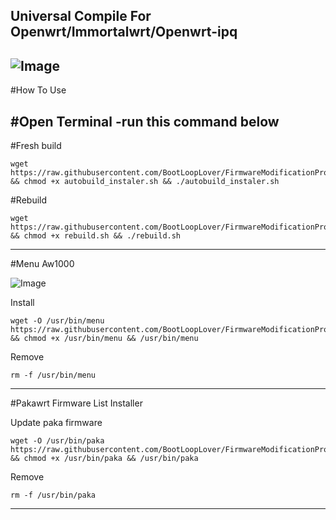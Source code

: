 Universal Compile For Openwrt/Immortalwrt/Openwrt-ipq
---
![Image](https://github.com/user-attachments/assets/f67d0f8a-c712-4586-8342-6e99ff125e06)
---



#How To Use

#Open Terminal
-run this command below
-------
#Fresh build
```
wget https://raw.githubusercontent.com/BootLoopLover/FirmwareModificationProject/main/autobuild_instaler.sh && chmod +x autobuild_instaler.sh && ./autobuild_instaler.sh
```

#Rebuild 
```
wget https://raw.githubusercontent.com/BootLoopLover/FirmwareModificationProject/main/rebuild.sh && chmod +x rebuild.sh && ./rebuild.sh
```

---


#Menu Aw1000

![Image](https://github.com/user-attachments/assets/28fcff1e-54e4-4472-893b-d1275eb907b6)

Install
```
wget -O /usr/bin/menu https://raw.githubusercontent.com/BootLoopLover/FirmwareModificationProject/main/menu && chmod +x /usr/bin/menu && /usr/bin/menu
```

Remove
```
rm -f /usr/bin/menu
```


---


#Pakawrt Firmware List Installer


Update paka firmware
```
wget -O /usr/bin/paka https://raw.githubusercontent.com/BootLoopLover/FirmwareModificationProject/main/paka && chmod +x /usr/bin/paka && /usr/bin/paka
```

Remove
```
rm -f /usr/bin/paka
```
---
